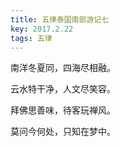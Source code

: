 ```yaml
---
title: 五律泰国南部游记七
key: 2017.2.22
tags: 五律
---
```


南洋冬夏同，四海尽相融。

云水特干净，人文尽笑容。

拜佛思善味，待客玩禅风。

莫问今何处，只知在梦中。

</br>

